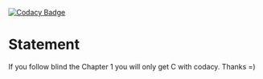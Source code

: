
[![Codacy Badge](https://api.codacy.com/project/badge/Grade/a8aa3811c3db4d9b9deb9f64b613c805)](https://app.codacy.com/app/phoenixfeder/RefactoringExercise?utm_source=github.com&utm_medium=referral&utm_content=phoenixfeder/RefactoringExercise&utm_campaign=Badge_Grade_Dashboard)

# Statement
If you follow blind the Chapter 1 you will only get C with codacy. Thanks =)
